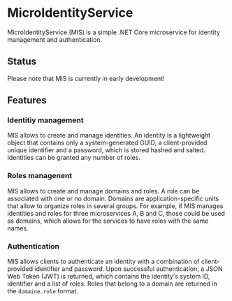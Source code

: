 # MicroIdentityService

MicroIdentityService (MIS) is a simple .NET Core microservice for identity management and authentication.

## Status

Please note that MIS is currently in early development!

## Features

### Identitiy management

MIS allows to create and manage identities. An identity is a lightweight object that contains only a system-generated GUID, a client-provided unique identifier and a password, which is stored hashed and salted. Identities can be granted any number of roles.

### Roles managenent

MIS allows to create and manage domains and roles. A role can be associated with one or no domain. Domains are application-specific units that allow to organize roles in several groups. For example, if MIS manages identities and roles for three microservices A, B and C, those could be used as domains, which allows for the services to have roles with the same names.

### Authentication

MIS allows clients to authenticate an identity with a combination of client-provided identifier and password. Upon successful authentication, a JSON Web Token (JWT) is returned, which contains the identity's system ID, identifier and a list of roles. Roles that belong to a domain are returned in the `domaine.role` format.
